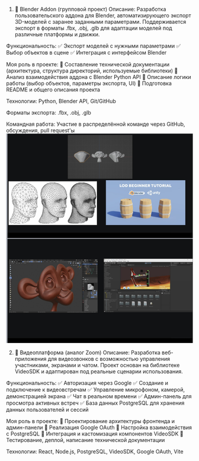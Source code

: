 1. 🎯 Blender Addon (групповой проект)
Описание: Разработка пользовательского аддона для Blender, автоматизирующего экспорт 3D-моделей с заранее заданными параметрами. Поддерживается экспорт в форматы .fbx, .obj, .glb для адаптации моделей под различные платформы и движки.

Функциональность:
✅ Экспорт моделей с нужными параметрами
✅ Выбор объектов в сцене
✅ Интеграция с интерфейсом Blender

Моя роль в проекте:
🔹 Составление технической документации (архитектура, структура директорий, используемые библиотеки)
🔹 Анализ взаимодействия аддона с Blender Python API
🔹 Описание логики работы (выбор объектов, параметры экспорта, UI)
🔹 Подготовка README и общего описания проекта

Технологии: Python, Blender API, Git/GitHub

Форматы экспорта: .fbx, .obj, .glb

Командная работа: Участие в распределённой команде через GitHub, обсуждения, pull request'ы
[![Blender Addon](./BP.jpg)](./BP.jpg)


2. 🎥 Видеоплатформа (аналог Zoom)
Описание: Разработка веб-приложения для видеозвонков с возможностью управления участниками, экранами и чатом. Проект основан на библиотеке VideoSDK и адаптирован под реальные сценарии использования.

Функциональность:
✅ Авторизация через Google
✅ Создание и подключение к видеовстречам
✅ Управление микрофоном, камерой, демонстрацией экрана
✅ Чат в реальном времени
✅ Админ-панель для просмотра активных встреч
✅ База данных PostgreSQL для хранения данных пользователей и сессий

Моя роль в проекте:
🔹 Проектирование архитектуры фронтенда и админ-панели
🔹 Реализация Google OAuth
🔹 Настройка взаимодействия с PostgreSQL
🔹 Интеграция и кастомизация компонентов VideoSDK
🔹 Тестирование, деплой, написание технической документации

Технологии: React, Node.js, PostgreSQL, VideoSDK, Google OAuth, Vite
